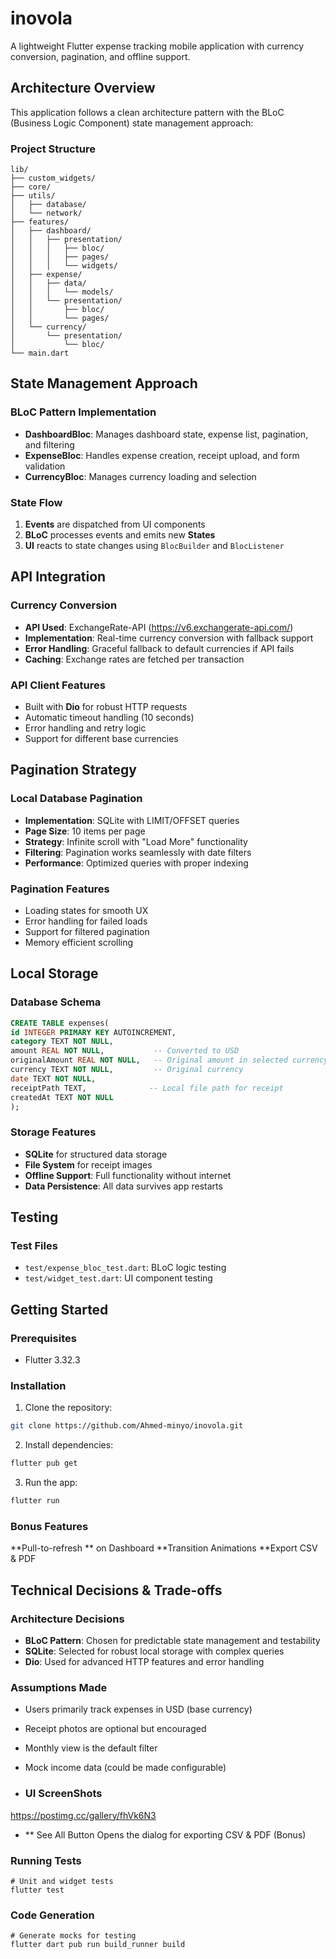 # inovola

A lightweight Flutter expense tracking mobile application with currency conversion, pagination, and offline support.

##  Architecture Overview

This application follows a clean architecture pattern with the BLoC (Business Logic Component) state management approach:

### Project Structure
```
lib/
├── custom_widgets/
├── core/
├── utils/
│   ├── database/          
│   └── network/           
├── features/
│   ├── dashboard/
│   │   ├── presentation/
│   │   │   ├── bloc/       
│   │   │   ├── pages/      
│   │   │   └── widgets/   
│   ├── expense/
│   │   ├── data/
│   │   │   └── models/     
│   │   └── presentation/
│   │       ├── bloc/      
│   │       └── pages/      
│   └── currency/
│       └── presentation/
│           └── bloc/       
└── main.dart
```

##  State Management Approach

### BLoC Pattern Implementation
- **DashboardBloc**: Manages dashboard state, expense list, pagination, and filtering
- **ExpenseBloc**: Handles expense creation, receipt upload, and form validation
- **CurrencyBloc**: Manages currency loading and selection

### State Flow
1. **Events** are dispatched from UI components
2. **BLoC** processes events and emits new **States**
3. **UI** reacts to state changes using `BlocBuilder` and `BlocListener`

##  API Integration

### Currency Conversion
- **API Used**: ExchangeRate-API (https://v6.exchangerate-api.com/)
- **Implementation**: Real-time currency conversion with fallback support
- **Error Handling**: Graceful fallback to default currencies if API fails
- **Caching**: Exchange rates are fetched per transaction

### API Client Features
- Built with **Dio** for robust HTTP requests
- Automatic timeout handling (10 seconds)
- Error handling and retry logic
- Support for different base currencies

##  Pagination Strategy

### Local Database Pagination
- **Implementation**: SQLite with LIMIT/OFFSET queries
- **Page Size**: 10 items per page
- **Strategy**: Infinite scroll with "Load More" functionality
- **Filtering**: Pagination works seamlessly with date filters
- **Performance**: Optimized queries with proper indexing

### Pagination Features
- Loading states for smooth UX
- Error handling for failed loads
- Support for filtered pagination
- Memory efficient scrolling

##  Local Storage

### Database Schema
```sql
CREATE TABLE expenses(
id INTEGER PRIMARY KEY AUTOINCREMENT,
category TEXT NOT NULL,
amount REAL NOT NULL,           -- Converted to USD
originalAmount REAL NOT NULL,   -- Original amount in selected currency
currency TEXT NOT NULL,         -- Original currency
date TEXT NOT NULL,
receiptPath TEXT,              -- Local file path for receipt
createdAt TEXT NOT NULL
);
```

### Storage Features
- **SQLite** for structured data storage
- **File System** for receipt images
- **Offline Support**: Full functionality without internet
- **Data Persistence**: All data survives app restarts


## Testing

### Test Files
- `test/expense_bloc_test.dart`: BLoC logic testing
- `test/widget_test.dart`: UI component testing

## Getting Started

### Prerequisites
- Flutter 3.32.3 

### Installation
1. Clone the repository:
```bash
git clone https://github.com/Ahmed-minyo/inovola.git
```

2. Install dependencies:
```bash
flutter pub get
```

3. Run the app:
```bash
flutter run
```



### Bonus Features
**Pull-to-refresh ** on Dashboard
**Transition Animations
**Export CSV & PDF 



##  Technical Decisions & Trade-offs

### Architecture Decisions
- **BLoC Pattern**: Chosen for predictable state management and testability
- **SQLite**: Selected for robust local storage with complex queries
- **Dio**: Used for advanced HTTP features and error handling


### Assumptions Made
- Users primarily track expenses in USD (base currency)
- Receipt photos are optional but encouraged
- Monthly view is the default filter
- Mock income data (could be made configurable)



- ### UI ScreenShots
https://postimg.cc/gallery/fhVk6N3
- ** See All Button Opens the dialog for exporting CSV & PDF (Bonus)

### Running Tests

```
# Unit and widget tests
flutter test
```

### Code Generation
```
# Generate mocks for testing
flutter dart pub run build_runner build
```

